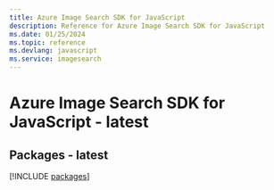 ```yaml
---
title: Azure Image Search SDK for JavaScript
description: Reference for Azure Image Search SDK for JavaScript
ms.date: 01/25/2024
ms.topic: reference
ms.devlang: javascript
ms.service: imagesearch
---
```

# Azure Image Search SDK for JavaScript - latest
## Packages - latest
[!INCLUDE [packages](image-search-index.md)]